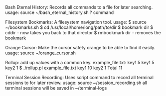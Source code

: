 Bash Eternal History: Records all commands to a file for later searching.
usage:
  source ~/bash_eternal_history.sh
  <type a bunch of commands>
  ? command

Filesystem Bookmarks: A filesystem navigation tool.
usage:
  $ source ~/bookmarks.sh
  $ cd /usr/local/home/long/path/to/dir
  $ bookmark dir
  $ cddir - now takes you back to that director
  $ rmbookmark dir - removes the bookmark

Orange Cursor: Make the cursor safety orange to be able to find it easily.
usage:
  source ~/orange_cursor.sh
  <cursor is now orange>

Rollup: add up values with a common key.
  example_file.txt:
    key1  5
    key1  5
    key2  1
 $ ./rollup.pl example_file.txt
    key1  10
    key2  1
    Total 11

Terminal Session Recording: Uses script command to record all terminal sessions to for later review.
usage:
    source ~/session_recording.sh
    all terminal sessions will be saved in ~/terminal-logs
